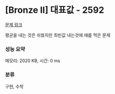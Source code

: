 # [Bronze II] 대표값 - 2592 

[문제 링크](https://www.acmicpc.net/problem/2592) 

평균을 내는 것은 쉬웠지만 최빈값 내는것에 애를 먹은 문제

### 성능 요약

메모리: 2020 KB, 시간: 0 ms

### 분류

구현, 수학
